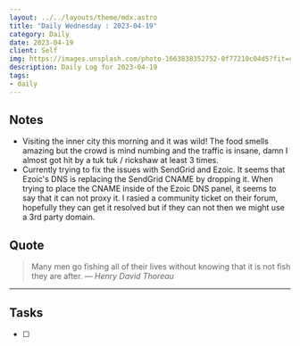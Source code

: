 ```yaml
---
layout: ../../layouts/theme/mdx.astro
title: "Daily Wednesday : 2023-04-19"
category: Daily
date: 2023-04-19
client: Self
img: https://images.unsplash.com/photo-1663838352752-0f77210c04d5?fit=crop&q=85&w=1400&h=700
description: Daily Log for 2023-04-19
tags:
- daily
---
```


## Notes

- Visiting the inner city this morning and it was wild! The food smells amazing but the crowd is mind numbing and the traffic is insane, damn I almost got hit by a tuk tuk / rickshaw at least 3 times. 
- Currently trying to fix the issues with SendGrid and Ezoic. It seems that Ezoic's DNS is replacing the SendGrid CNAME by dropping it. When trying to place the CNAME inside of the Ezoic DNS panel, it seems to say that it can not proxy it. I rasied a community ticket on their forum, hopefully they can get it resolved but if they can not then we might use a 3rd party domain. 

## Quote

> Many men go fishing all of their lives without knowing that it is not fish they are after.
> — <cite>Henry David Thoreau</cite>

---

## Tasks

- [ ]